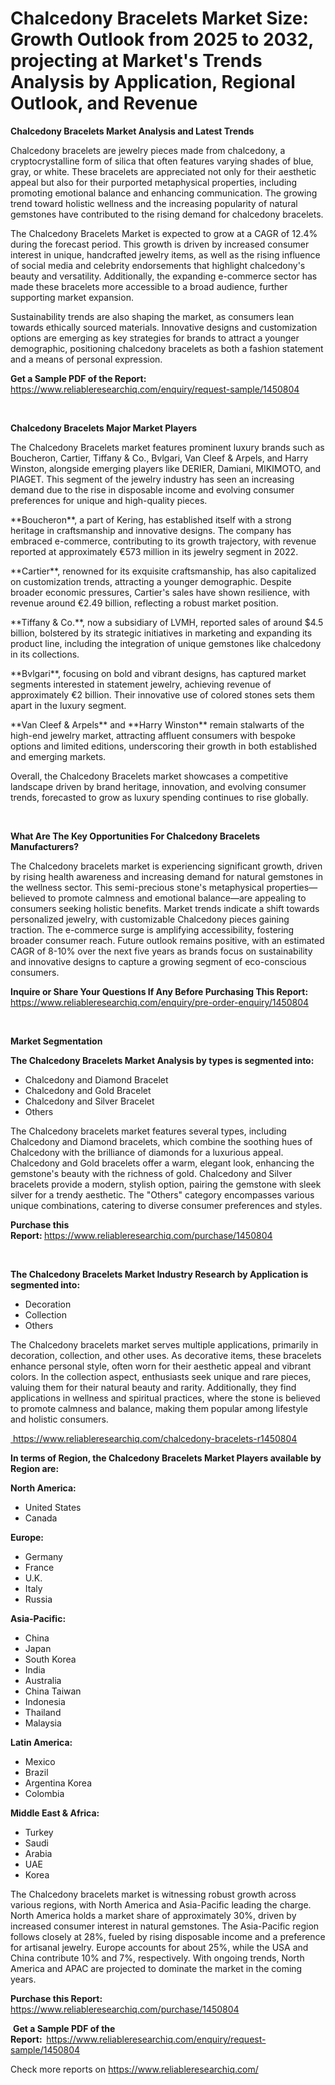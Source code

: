 <p><h1>Chalcedony Bracelets Market Size: Growth Outlook from 2025 to 2032, projecting at Market's Trends Analysis by Application, Regional Outlook, and Revenue</h1></p><p><strong>Chalcedony Bracelets Market Analysis and Latest Trends</strong></p>
<p><p>Chalcedony bracelets are jewelry pieces made from chalcedony, a cryptocrystalline form of silica that often features varying shades of blue, gray, or white. These bracelets are appreciated not only for their aesthetic appeal but also for their purported metaphysical properties, including promoting emotional balance and enhancing communication. The growing trend toward holistic wellness and the increasing popularity of natural gemstones have contributed to the rising demand for chalcedony bracelets.</p><p>The Chalcedony Bracelets Market is expected to grow at a CAGR of 12.4% during the forecast period. This growth is driven by increased consumer interest in unique, handcrafted jewelry items, as well as the rising influence of social media and celebrity endorsements that highlight chalcedony's beauty and versatility. Additionally, the expanding e-commerce sector has made these bracelets more accessible to a broad audience, further supporting market expansion. </p><p>Sustainability trends are also shaping the market, as consumers lean towards ethically sourced materials. Innovative designs and customization options are emerging as key strategies for brands to attract a younger demographic, positioning chalcedony bracelets as both a fashion statement and a means of personal expression.</p></p>
<p><strong>Get a Sample PDF of the Report:&nbsp;</strong> <a href="https://www.reliableresearchiq.com/enquiry/request-sample/1450804?utm_campaign=2294&utm_medium=2&utm_source=Github&utm_content=ia&utm_term=08022025&utm_id=chalcedony-bracelets">https://www.reliableresearchiq.com/enquiry/request-sample/1450804</a></p>
<p>&nbsp;</p>
<p><strong>Chalcedony Bracelets Major Market Players</strong></p>
<p><p>The Chalcedony Bracelets market features prominent luxury brands such as Boucheron, Cartier, Tiffany & Co., Bvlgari, Van Cleef & Arpels, and Harry Winston, alongside emerging players like DERIER, Damiani, MIKIMOTO, and PIAGET. This segment of the jewelry industry has seen an increasing demand due to the rise in disposable income and evolving consumer preferences for unique and high-quality pieces.</p><p>**Boucheron**, a part of Kering, has established itself with a strong heritage in craftsmanship and innovative designs. The company has embraced e-commerce, contributing to its growth trajectory, with revenue reported at approximately €573 million in its jewelry segment in 2022. </p><p>**Cartier**, renowned for its exquisite craftsmanship, has also capitalized on customization trends, attracting a younger demographic. Despite broader economic pressures, Cartier's sales have shown resilience, with revenue around €2.49 billion, reflecting a robust market position.</p><p>**Tiffany & Co.**, now a subsidiary of LVMH, reported sales of around $4.5 billion, bolstered by its strategic initiatives in marketing and expanding its product line, including the integration of unique gemstones like chalcedony in its collections. </p><p>**Bvlgari**, focusing on bold and vibrant designs, has captured market segments interested in statement jewelry, achieving revenue of approximately €2 billion. Their innovative use of colored stones sets them apart in the luxury segment. </p><p>**Van Cleef & Arpels** and **Harry Winston** remain stalwarts of the high-end jewelry market, attracting affluent consumers with bespoke options and limited editions, underscoring their growth in both established and emerging markets.</p><p>Overall, the Chalcedony Bracelets market showcases a competitive landscape driven by brand heritage, innovation, and evolving consumer trends, forecasted to grow as luxury spending continues to rise globally.</p></p>
<p>&nbsp;</p>
<p><strong>What Are The Key Opportunities For Chalcedony Bracelets Manufacturers?</strong></p>
<p><p>The Chalcedony bracelets market is experiencing significant growth, driven by rising health awareness and increasing demand for natural gemstones in the wellness sector. This semi-precious stone's metaphysical properties—believed to promote calmness and emotional balance—are appealing to consumers seeking holistic benefits. Market trends indicate a shift towards personalized jewelry, with customizable Chalcedony pieces gaining traction. The e-commerce surge is amplifying accessibility, fostering broader consumer reach. Future outlook remains positive, with an estimated CAGR of 8-10% over the next five years as brands focus on sustainability and innovative designs to capture a growing segment of eco-conscious consumers.</p></p>
<p><strong>Inquire or Share Your Questions If Any Before Purchasing This Report:</strong> <a href="https://www.reliableresearchiq.com/enquiry/pre-order-enquiry/1450804?utm_campaign=2294&utm_medium=2&utm_source=Github&utm_content=ia&utm_term=08022025&utm_id=chalcedony-bracelets">https://www.reliableresearchiq.com/enquiry/pre-order-enquiry/1450804</a></p>
<p>&nbsp;</p>
<p><strong>Market Segmentation</strong></p>
<p><strong>The Chalcedony Bracelets Market Analysis by types is segmented into:</strong></p>
<p><ul><li>Chalcedony and Diamond Bracelet</li><li>Chalcedony and Gold Bracelet</li><li>Chalcedony and Silver Bracelet</li><li>Others</li></ul></p>
<p><p>The Chalcedony bracelets market features several types, including Chalcedony and Diamond bracelets, which combine the soothing hues of Chalcedony with the brilliance of diamonds for a luxurious appeal. Chalcedony and Gold bracelets offer a warm, elegant look, enhancing the gemstone's beauty with the richness of gold. Chalcedony and Silver bracelets provide a modern, stylish option, pairing the gemstone with sleek silver for a trendy aesthetic. The "Others" category encompasses various unique combinations, catering to diverse consumer preferences and styles.</p></p>
<p><strong>Purchase this Report:&nbsp;</strong><a href="https://www.reliableresearchiq.com/purchase/1450804?utm_campaign=2294&utm_medium=2&utm_source=Github&utm_content=ia&utm_term=08022025&utm_id=chalcedony-bracelets">https://www.reliableresearchiq.com/purchase/1450804</a></p>
<p>&nbsp;</p>
<p><strong>The Chalcedony Bracelets Market Industry Research by Application is segmented into:</strong></p>
<p><ul><li>Decoration</li><li>Collection</li><li>Others</li></ul></p>
<p><p>The Chalcedony bracelets market serves multiple applications, primarily in decoration, collection, and other uses. As decorative items, these bracelets enhance personal style, often worn for their aesthetic appeal and vibrant colors. In the collection aspect, enthusiasts seek unique and rare pieces, valuing them for their natural beauty and rarity. Additionally, they find applications in wellness and spiritual practices, where the stone is believed to promote calmness and balance, making them popular among lifestyle and holistic consumers.</p></p>
<p><a href="https://www.reliableresearchiq.com/chalcedony-bracelets-r1450804?utm_campaign=2294&utm_medium=2&utm_source=Github&utm_content=ia&utm_term=08022025&utm_id=chalcedony-bracelets">&nbsp;https://www.reliableresearchiq.com/chalcedony-bracelets-r1450804</a></p>
<p><strong>In terms of Region, the Chalcedony Bracelets Market Players available by Region are:</strong></p>
<p>
    <p> <strong> North America: </strong>
        <ul>
            <li>United States</li>
            <li>Canada</li>
        </ul>
        </p> 
    <p> <strong> Europe: </strong>
        <ul>
            <li>Germany</li>
            <li>France</li>
            <li>U.K.</li>
            <li>Italy</li>
            <li>Russia</li>
        </ul>
        </p> 
    <p> <strong> Asia-Pacific: </strong>
        <ul>
            <li>China</li>
            <li>Japan</li>
            <li>South Korea</li>
            <li>India</li>
            <li>Australia</li>
            <li>China Taiwan</li>
            <li>Indonesia</li>
            <li>Thailand</li>
            <li>Malaysia</li>
        </ul>
        </p> 
    <p> <strong> Latin America: </strong>
        <ul>
            <li>Mexico</li>
            <li>Brazil</li>
            <li>Argentina Korea</li>
            <li>Colombia</li>
        </ul>
        </p> 
    <p> <strong> Middle East & Africa: </strong>
        <ul>
            <li>Turkey</li>
            <li>Saudi</li>
            <li>Arabia</li>
            <li>UAE</li>
            <li>Korea</li>
        </ul>
    </p>
    </p>
<p><p>The Chalcedony bracelets market is witnessing robust growth across various regions, with North America and Asia-Pacific leading the charge. North America holds a market share of approximately 30%, driven by increased consumer interest in natural gemstones. The Asia-Pacific region follows closely at 28%, fueled by rising disposable income and a preference for artisanal jewelry. Europe accounts for about 25%, while the USA and China contribute 10% and 7%, respectively. With ongoing trends, North America and APAC are projected to dominate the market in the coming years.</p></p>
<p><strong>Purchase this Report: </strong><a href="https://www.reliableresearchiq.com/purchase/1450804?utm_campaign=2294&utm_medium=2&utm_source=Github&utm_content=ia&utm_term=08022025&utm_id=chalcedony-bracelets">https://www.reliableresearchiq.com/purchase/1450804</a></p>
<p>&nbsp;<strong>Get a Sample PDF of the Report:&nbsp;&nbsp;</strong><a href="https://www.reliableresearchiq.com/enquiry/request-sample/1450804?utm_campaign=2294&utm_medium=2&utm_source=Github&utm_content=ia&utm_term=08022025&utm_id=chalcedony-bracelets">https://www.reliableresearchiq.com/enquiry/request-sample/1450804</a></p>
<p><strong></strong></p>
<p>Check more reports on <a href="https://www.reliableresearchiq.com/?utm_campaign=2294&utm_medium=2&utm_source=Github&utm_content=ia&utm_term=08022025&utm_id=chalcedony-bracelets">https://www.reliableresearchiq.com/</a></p>